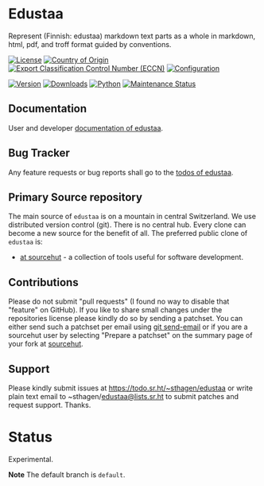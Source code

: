 # Edustaa

Represent (Finnish: edustaa) markdown text parts as a whole in markdown, html, pdf, and troff format guided by conventions.

[![License](https://git.sr.ht/~sthagen/edustaa/blob/default/docs/badges/license-spdx-mit.svg)](https://git.sr.ht/~sthagen/edustaa/tree/default/item/LICENSE)
[![Country of Origin](https://git.sr.ht/~sthagen/edustaa/blob/default/docs/badges/country-of-origin-name-switzerland-neutral.svg)](https://git.sr.ht/~sthagen/edustaa/tree/default/item/COUNTRY-OF-ORIGIN)
[![Export Classification Control Number (ECCN)](https://git.sr.ht/~sthagen/edustaa/blob/default/docs/badges/export-control-classification-number_eccn-ear99-neutral.svg)](https://git.sr.ht/~sthagen/edustaa/tree/default/item/EXPORT-CONTROL-CLASSIFICATION-NUMBER)
[![Configuration](https://git.sr.ht/~sthagen/edustaa/blob/default/docs/badges/configuration-sbom.svg)](https://git.sr.ht/~sthagen/edustaa/tree/default/item/docs/third-party/README.md)

[![Version](https://git.sr.ht/~sthagen/edustaa/blob/default/docs/badges/latest-release.svg)](https://pypi.python.org/pypi/edustaa/)
[![Downloads](https://git.sr.ht/~sthagen/edustaa/blob/default/docs/badges/downloads-per-month.svg)](https://pepy.tech/project/edustaa)
[![Python](https://git.sr.ht/~sthagen/edustaa/blob/default/docs/badges/python-versions.svg)](https://pypi.python.org/pypi/edustaa/)
[![Maintenance Status](https://git.sr.ht/~sthagen/edustaa/blob/default/docs/badges/commits-per-year.svg)](https://git.sr.ht/~sthagen/edustaa/log)

## Documentation

User and developer [documentation of edustaa](https://codes.dilettant.life/docs/edustaa).

## Bug Tracker

Any feature requests or bug reports shall go to the [todos of edustaa](https://todo.sr.ht/~sthagen/edustaa).

## Primary Source repository

The main source of `edustaa` is on a mountain in central Switzerland.
We use distributed version control (git).
There is no central hub.
Every clone can become a new source for the benefit of all.
The preferred public clone of `edustaa` is:

* [at sourcehut](https://git.sr.ht/~sthagen/edustaa) - a collection of tools useful for software development.

## Contributions

Please do not submit "pull requests" (I found no way to disable that "feature" on GitHub).
If you like to share small changes under the repositories license please kindly do so by sending a patchset.
You can either send such a patchset per email using [git send-email](https://git-send-email.io) or
if you are a sourcehut user by selecting "Prepare a patchset" on the summary page of your fork at [sourcehut](https://git.sr.ht/).

## Support

Please kindly submit issues at https://todo.sr.ht/~sthagen/edustaa or write plain text email to ~sthagen/edustaa@lists.sr.ht to submit patches and request support. Thanks.

# Status

Experimental.

**Note** The default branch is `default`.
